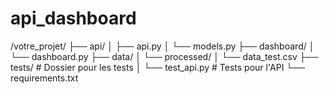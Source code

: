# api_dashboard
/votre_projet/
├── api/
│   ├── api.py
│   └── models.py
├── dashboard/
│   └── dashboard.py
├── data/
│   └── processed/
│       └── data_test.csv
├── tests/                # Dossier pour les tests
│   └── test_api.py      # Tests pour l'API
└── requirements.txt
